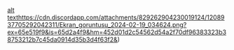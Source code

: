 [alt text](https://cdn.discordapp.com/attachments/829262904230019124/1208937705292042311/Ekran_goruntusu_2024-02-19_034624.png?ex=65e519f9&is=65d2a4f9&hm=452d01d2c54562d54a2f70df96383323b38753212b7c45da0914d35b3d4f63f2&)https://cdn.discordapp.com/attachments/829262904230019124/1208937705292042311/Ekran_goruntusu_2024-02-19_034624.png?ex=65e519f9&is=65d2a4f9&hm=452d01d2c54562d54a2f70df96383323b38753212b7c45da0914d35b3d4f63f2&)
